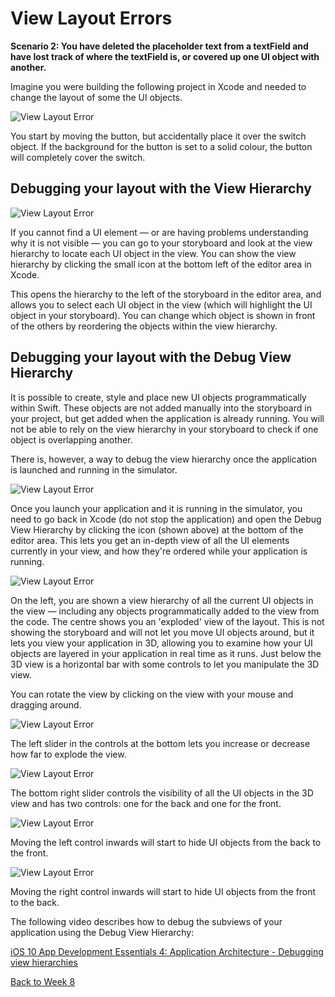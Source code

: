 # View Layout Errors

**Scenario 2: You have deleted the placeholder text from a textField and have lost track of where the textField is, or covered up one UI object with another.**

Imagine you were building the following project in Xcode and needed to change the layout of some the UI objects.

![View Layout Error](/F2020/assets/img/LayoutError_1.png)

You start by moving the button, but accidentally place it over the switch object.  If the background for the button is set to a solid colour, the button will completely cover the switch.

## Debugging your layout with the View Hierarchy

![View Layout Error](/F2020/assets/img/LayoutError_2.png)

If you cannot find a UI element *—* or are having problems understanding why it is not visible *—* you can go to your storyboard and look at the view hierarchy to locate each UI object in the view. You can show the view hierarchy by clicking the small icon at the bottom left of the editor area in Xcode.

This opens the hierarchy to the left of the storyboard in the editor area, and allows you to select each UI object in the view (which will highlight the UI object in your storyboard).  You can change which object is shown in front of the others by reordering the objects within the view hierarchy.

## Debugging your layout with the Debug View Hierarchy

It is possible to create, style and place new UI objects programmatically within Swift.  These objects are not added manually into the storyboard in your project, but get added when the application is already running.  You will not be able to rely on the view hierarchy in your storyboard to check if one object is overlapping another.

There is, however, a way to debug the view hierarchy once the application is launched and running in the simulator.

![View Layout Error](/F2020/assets/img/LayoutError_2.png)

Once you launch your application and it is running in the simulator, you need to go back in Xcode (do not stop the application) and open the Debug View Hierarchy by clicking the icon (shown above) at the bottom of the editor area.  This lets you get an in-depth view of all the UI elements currently in your view, and how they're ordered while your application is running.

![View Layout Error](/F2020/assets/img/LayoutError_3.png)

On the left, you are shown a view hierarchy of all the current UI objects in the view *—* including any objects programmatically added to the view from the code.  The centre shows you an 'exploded' view of the layout.  This is not showing the storyboard and will not let you move UI objects around, but it lets you view your application in 3D, allowing you to examine how your UI objects are layered in your application in real time as it runs.  Just below the 3D view is a horizontal bar with some controls to let you manipulate the 3D view.

You can rotate the view by clicking on the view with your mouse and dragging around.

![View Layout Error](/F2020/assets/img/LayoutError_4.png)

The left slider in the controls at the bottom lets you increase or decrease how far to explode the view.

![View Layout Error](/F2020/assets/img/LayoutError_5.png)

The bottom right slider controls the visibility of all the UI objects in the 3D view and has two controls: one for the back and one for the front.

![View Layout Error](/F2020/assets/img/LayoutError_6.png)

Moving the left control inwards will start to hide UI objects from the back to the front.

![View Layout Error](/F2020/assets/img/LayoutError_7.png)

Moving the right control inwards will start to hide UI objects from the front to the back.

The following video describes how to debug the subviews of your application using the Debug View Hierarchy:

[iOS 10 App Development Essentials 4: Application Architecture - Debugging view hierarchies](https://www.lynda.com/Swift-tutorials/Debugging-view-hierarchies/518765/550162-4.html)

[Back to Week 8](./index.md#during-class)